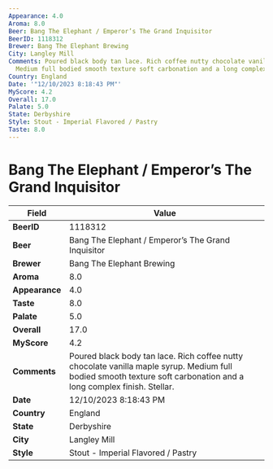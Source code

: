 ```yaml
---
Appearance: 4.0
Aroma: 8.0
Beer: Bang The Elephant / Emperor’s The Grand Inquisitor
BeerID: 1118312
Brewer: Bang The Elephant Brewing
City: Langley Mill
Comments: Poured black body tan lace. Rich coffee nutty chocolate vanilla maple syrup.
  Medium full bodied smooth texture soft carbonation and a long complex finish. Stellar.
Country: England
Date: '"12/10/2023 8:18:43 PM"'
MyScore: 4.2
Overall: 17.0
Palate: 5.0
State: Derbyshire
Style: Stout - Imperial Flavored / Pastry
Taste: 8.0
---
```


# Bang The Elephant / Emperor’s The Grand Inquisitor

| Field         | Value |
|---------------|-------|
| **BeerID** | 1118312 |
| **Beer** | Bang The Elephant / Emperor’s The Grand Inquisitor |
| **Brewer** | Bang The Elephant Brewing |
| **Aroma** | 8.0 |
| **Appearance** | 4.0 |
| **Taste** | 8.0 |
| **Palate** | 5.0 |
| **Overall** | 17.0 |
| **MyScore** | 4.2 |
| **Comments** | Poured black body tan lace. Rich coffee nutty chocolate vanilla maple syrup. Medium full bodied smooth texture soft carbonation and a long complex finish. Stellar. |
| **Date** | 12/10/2023 8:18:43 PM |
| **Country** | England |
| **State** | Derbyshire |
| **City** | Langley Mill |
| **Style** | Stout - Imperial Flavored / Pastry |
